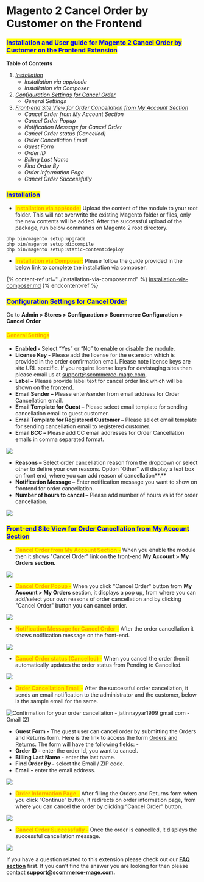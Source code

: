# Magento 2 Cancel Order by Customer on the Frontend

### <mark style="color:blue;">Installation and User guide for Magento 2 Cancel Order by Customer on the Frontend Extension</mark>

**Table of Contents**

1. [_Installation_ ](magento-2-cancel-order-by-customer-on-the-frontend.md#\_bookmark0)
   * _Installation via app/code_&#x20;
   * _Installation via Composer_
2. [_Configuration Settings for Cancel Order_ ](magento-2-cancel-order-by-customer-on-the-frontend.md#\_bookmark3)
   * _General Settings_&#x20;
3. [_Front-end Site View for Order Cancellation from My Account Section_ ](magento-2-cancel-order-by-customer-on-the-frontend.md#\_bookmark5)
   * _Cancel Order from My Account Section_&#x20;
   * _Cancel Order Popup_&#x20;
   * _Notification Message for Cancel Order_&#x20;
   * _Cancel Order status (Cancelled)_&#x20;
   * _Order Cancellation Email_&#x20;
   * _Guest Form_&#x20;
   * _Order ID_&#x20;
   * _Billing Last Name_&#x20;
   * _Find Order By_&#x20;
   * _Order Information Page_&#x20;
   * _Cancel Order Successfully_&#x20;

### <mark style="color:blue;">Installation</mark> <a href="#bookmark0" id="bookmark0"></a>

* <mark style="color:orange;">**Installation via app/code:**</mark> Upload the content of the module to your root folder. This will not overwrite the existing Magento folder or files, only the new contents will be added. After the successful upload of the package, run below commands on Magento 2 root directory.

```
php bin/magento setup:upgrade
php bin/magento setup:di:compile
php bin/magento setup:static-content:deploy
```

* <mark style="color:orange;">**Installation via Composer:**</mark> Please follow the guide provided in the below link to complete the installation via composer.

{% content-ref url="../installation-via-composer.md" %}
[installation-via-composer.md](../installation-via-composer.md)
{% endcontent-ref %}

### <mark style="color:blue;">Configuration Settings for Cancel Order</mark> <a href="#bookmark3" id="bookmark3"></a>

Go to **Admin > Stores > Configuration > Scommerce Configuration > Cancel Order**

#### <mark style="color:orange;">General Settings</mark> <a href="#bookmark4" id="bookmark4"></a>

* **Enabled -** Select “Yes” or “No” to enable or disable the module.
* **License Key -** Please add the license for the extension which is provided in the order confirmation email. Please note license keys are site URL specific. If you require license keys for dev/staging sites then please email us at [support@scommerce-mage.com](mailto:support@scommerce-mage.com).
* **Label –** Please provide label text for cancel order link which will be shown on the frontend.
* **Email Sender –** Please enter/sender from email address for Order Cancellation email.
* **Email Template for Guest –** Please select email template for sending cancellation email to guest customer.
* **Email Template for Registered Customer –** Please select email template for sending cancellation email to registered customer.
* **Email BCC –** Please add CC email addresses for Order Cancellation emails in comma separated format.

![](../../.gitbook/assets/cancel\_general.jpg)

* **Reasons –** Select order cancellation reason from the dropdown or select other to define your own reasons. Option “Other” will display a text box on front end, where you can add reason of cancellation**.**
* **Notification Message –** Enter notification message you want to show on frontend for order cancellation.
* **Number of hours to cancel –** Please add number of hours valid for order cancellation.

![](../../.gitbook/assets/cancel\_general2.jpg)

### <mark style="color:blue;">Front-end Site View for Order Cancellation from My Account Section</mark> <a href="#bookmark5" id="bookmark5"></a>

* <mark style="color:orange;">**Cancel Order from My Account Section -**</mark> When you enable the module then it shows "Cancel Order" link on the front-end **My Account > My Orders section.**

![](<../../.gitbook/assets/3 (77)>)

* <mark style="color:orange;">**Cancel Order Popup -**</mark> When you click "Cancel Order" button from **My Account > My Orders** section, it displays a pop up, from where you can add/select your own reasons of order cancellation and by clicking "Cancel Order" button you can cancel order.

![](<../../.gitbook/assets/4 (24)>)

* <mark style="color:orange;">**Notification Message for Cancel Order -**</mark> After the order cancellation it shows notification message on the front-end.

![](<../../.gitbook/assets/5 (16)>)

* <mark style="color:orange;">**Cancel Order status (Cancelled) -**</mark> When you cancel the order then it automatically updates the order status from Pending to Cancelled.

![](<../../.gitbook/assets/6 (20)>)

* <mark style="color:orange;">**Order Cancellation Email -**</mark> After the successful order cancellation, it sends an email notification to the administrator and the customer, below is the sample email for the same.

![Confirmation for your order cancellation - jatinnayyar1999 gmail com - Gmail (2)](<../../.gitbook/assets/7 (54)>)

* **Guest Form -** The guest user can cancel order by submitting the Orders and Returns form. Here is the link to access the form [Orders and Returns](http://demo2.scommerce-mage.co.uk/sales/guest/form/). The form will have the following fields: -
* **Order ID -** enter the order Id, you want to cancel.
* **Billing Last Name -** enter the last name.
* **Find Order By -** select the Email / ZIP code.
* **Email -** enter the email address.

![](<../../.gitbook/assets/8 (38)>)

* <mark style="color:orange;">**Order Information Page -**</mark> After filling the Orders and Returns form when you click “Continue” button, it redirects on order information page, from where you can cancel the order by clicking “Cancel Order” button.

![](<../../.gitbook/assets/9 (25)>)

* <mark style="color:orange;">**Cancel Order Successfully -**</mark> Once the order is cancelled, it displays the successful cancellation message.

![](<../../.gitbook/assets/10 (31)>)

If you have a question related to this extension please check out our [**FAQ section**](https://www.scommerce-mage.com/magento-2-cancel-order.html#faq) first. If you can't find the answer you are looking for then please contact [**support@scommerce-mage.com**](mailto:core@scommerce-mage.com)**.**
